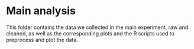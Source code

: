 # Main analysis
This folder contains the data we collected in the main experiment, raw and cleaned, as well as the corresponding plots and the R scripts used to preprocess and plot the data.
